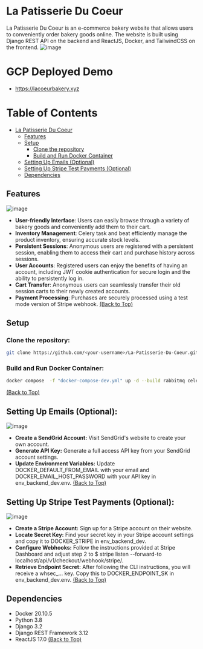 # La Patisserie Du Coeur

La Patisserie Du Coeur is an e-commerce bakery website that allows users to conveniently order bakery goods online. The website is built using Django REST API on the backend and ReactJS, Docker, and TailwindCSS on the frontend.
![image](https://github.com/SeaBebop/La-Patisserie-Du-Coeur/assets/54507045/eab797dd-fef7-4b25-8b71-99455a2d704a)

# GCP Deployed Demo
- https://lacoeurbakery.xyz
# Table of Contents

- [La Patisserie Du Coeur](#la-patisserie-du-coeur)
  - [Features](#features)
  - [Setup](#setup)
    - [Clone the repository](#clone-the-repository)
    - [Build and Run Docker Container](#build-and-run-docker-container)
  - [Setting Up Emails (Optional)](#setting-up-emails-optional)
  - [Setting Up Stripe Test Payments (Optional)](#setting-up-stripe-test-payments-optional)
  - [Dependencies](#dependencies)

## Features
![image](https://github.com/SeaBebop/La-Patisserie-Du-Coeur/assets/54507045/d69f5060-ce1c-48a3-a0e0-ab490b449c6b)

- **User-friendly Interface**: Users can easily browse through a variety of bakery goods and conveniently add them to their cart.
- **Inventory Management**: Celery task and beat efficiently manage the product inventory, ensuring accurate stock levels.
- **Persistent Sessions**: Anonymous users are registered with a persistent session, enabling them to access their cart and purchase history across sessions.
- **User Accounts**: Registered users can enjoy the benefits of having an account, including JWT cookie authentication for secure login and the ability to persistently log in.
- **Cart Transfer**: Anonymous users can seamlessly transfer their old session carts to their newly created accounts.
- **Payment Processing**: Purchases are securely processed using a test mode version of Stripe webhook.
[(Back to Top)](#table-of-contents)

## Setup

### Clone the repository:

```bash
git clone https://github.com/<your-username>/La-Patisserie-Du-Coeur.git

```
### Build and Run Docker Container:
``` bash
docker compose  -f "docker-compose-dev.yml" up -d --build rabbitmq celery-worker celery-beat db frontend web nginx
```
[(Back to Top)](#table-of-contents)
## Setting Up Emails (Optional):
![image](https://github.com/SeaBebop/La-Patisserie-Du-Coeur/assets/54507045/0c07bcdf-712a-4923-a9ed-5548a5abddba)

- **Create a SendGrid Account:** Visit SendGrid's website to create your own account.
- **Generate API Key:** Generate a full access API key from your SendGrid account settings.
- **Update Environment Variables:** Update DOCKER_DEFAULT_FROM_EMAIL with your email and DOCKER_EMAIL_HOST_PASSWORD with your API key in env_backend_dev.env.
[(Back to Top)](#table-of-contents)
## Setting Up Stripe Test Payments (Optional):
![image](https://github.com/SeaBebop/La-Patisserie-Du-Coeur/assets/54507045/2d97c294-b7ce-497c-9bf2-abc68f8e5051)

- **Create a Stripe Account:** Sign up for a Stripe account on their website.
- **Locate Secret Key:** Find your secret key in your Stripe account settings and copy it to DOCKER_STRIPE in env_backend_dev.
- **Configure Webhooks:** Follow the instructions provided at Stripe Dashboard and adjust step 2 to $ stripe listen --forward-to localhost/api/v1/checkout/webhook/stripe/.
- **Retrieve Endpoint Secret:** After following the CLI instructions, you will receive a whsec_... key. Copy this to DOCKER_ENDPOINT_SK in env_backend_dev.env.
[(Back to Top)](#table-of-contents)
## Dependencies
- Docker 20.10.5
- Python 3.8
- Django 3.2
- Django REST Framework 3.12
- ReactJS 17.0
[(Back to Top)](#table-of-contents)

